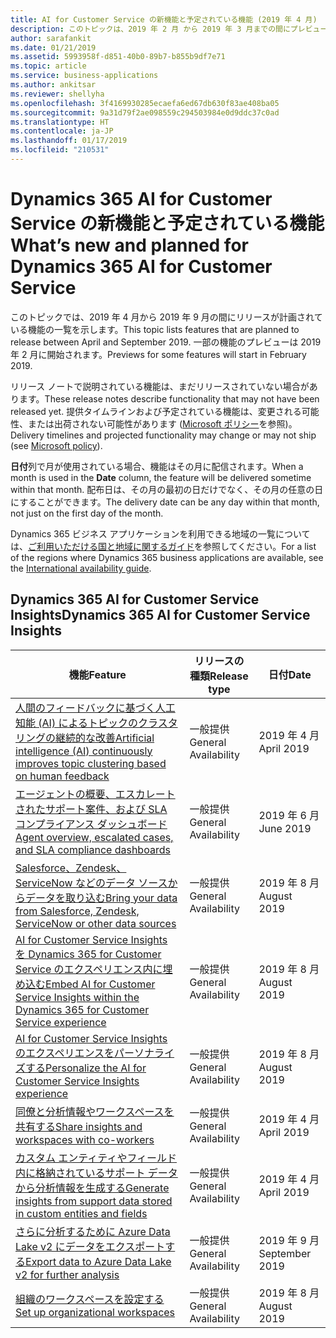 ```yaml
---
title: AI for Customer Service の新機能と予定されている機能 (2019 年 4 月)
description: このトピックは、2019 年 2 月 から 2019 年 3 月までの間にプレビューになり、2019 年 4 月から 2019 年 9 月までの間にリリース予定の機能の一覧を示します。
author: sarafankit
ms.date: 01/21/2019
ms.assetid: 5993958f-d851-40b0-89b7-b855b9df7e71
ms.topic: article
ms.service: business-applications
ms.author: ankitsar
ms.reviewer: shellyha
ms.openlocfilehash: 3f4169930285ecaefa6ed67db630f83ae408ba05
ms.sourcegitcommit: 9a31d79f2ae098559c294503984e0d9ddc37c0ad
ms.translationtype: HT
ms.contentlocale: ja-JP
ms.lasthandoff: 01/17/2019
ms.locfileid: "210531"
---
```

#  <a name="whats-new-and-planned-for-dynamics-365-ai-for-customer-service"></a><span data-ttu-id="f9659-103">Dynamics 365 AI for Customer Service の新機能と予定されている機能</span><span class="sxs-lookup"><span data-stu-id="f9659-103">What’s new and planned for Dynamics 365 AI for Customer Service</span></span>

<span data-ttu-id="f9659-104">このトピックでは、2019 年 4 月から 2019 年 9 月の間にリリースが計画されている機能の一覧を示します。</span><span class="sxs-lookup"><span data-stu-id="f9659-104">This topic lists features that are planned to release between April and September 2019.</span></span> <span data-ttu-id="f9659-105">一部の機能のプレビューは 2019 年 2 月に開始されます。</span><span class="sxs-lookup"><span data-stu-id="f9659-105">Previews for some features will start in February 2019.</span></span> 

<span data-ttu-id="f9659-106">リリース ノートで説明されている機能は、まだリリースされていない場合があります。</span><span class="sxs-lookup"><span data-stu-id="f9659-106">These release notes describe functionality that may not have been released yet.</span></span> <span data-ttu-id="f9659-107">提供タイムラインおよび予定されている機能は、変更される可能性、または出荷されない可能性があります ([Microsoft ポリシー](https://go.microsoft.com/fwlink/p/?linkid=2007332)を参照)。</span><span class="sxs-lookup"><span data-stu-id="f9659-107">Delivery timelines and projected functionality may change or may not ship (see [Microsoft policy](https://go.microsoft.com/fwlink/p/?linkid=2007332)).</span></span>

<span data-ttu-id="f9659-108">**日付**列で月が使用されている場合、機能はその月に配信されます。</span><span class="sxs-lookup"><span data-stu-id="f9659-108">When a month is used in the **Date** column, the feature will be delivered sometime within that month.</span></span> <span data-ttu-id="f9659-109">配布日は、その月の最初の日だけでなく、その月の任意の日にすることができます。</span><span class="sxs-lookup"><span data-stu-id="f9659-109">The delivery date can be any day within that month, not just on the first day of the month.</span></span>

<span data-ttu-id="f9659-110">Dynamics 365 ビジネス アプリケーションを利用できる地域の一覧については、[ご利用いただける国と地域に関するガイド](https://aka.ms/dynamics_365_international_availability_deck)を参照してください。</span><span class="sxs-lookup"><span data-stu-id="f9659-110">For a list of the regions where Dynamics 365 business applications are available, see the [International availability guide](https://aka.ms/dynamics_365_international_availability_deck).</span></span>


## <a name="dynamics-365-ai-for-customer-service-insights"></a><span data-ttu-id="f9659-111">Dynamics 365 AI for Customer Service Insights</span><span class="sxs-lookup"><span data-stu-id="f9659-111">Dynamics 365 AI for Customer Service Insights</span></span>

| <span data-ttu-id="f9659-112">機能</span><span class="sxs-lookup"><span data-stu-id="f9659-112">Feature</span></span>    | <span data-ttu-id="f9659-113">リリースの種類</span><span class="sxs-lookup"><span data-stu-id="f9659-113">Release type</span></span>         | <span data-ttu-id="f9659-114">日付</span><span class="sxs-lookup"><span data-stu-id="f9659-114">Date</span></span> |
|------------|----------------------|----------------------|
| [<span data-ttu-id="f9659-115">人間のフィードバックに基づく人工知能 (AI) によるトピックのクラスタリングの継続的な改善</span><span class="sxs-lookup"><span data-stu-id="f9659-115">Artificial intelligence (AI) continuously improves topic clustering based on human feedback</span></span>](insights/continuous-ai-improvement.md) | <span data-ttu-id="f9659-116">一般提供</span><span class="sxs-lookup"><span data-stu-id="f9659-116">General Availability</span></span> | <span data-ttu-id="f9659-117">2019 年 4 月</span><span class="sxs-lookup"><span data-stu-id="f9659-117">April 2019</span></span>             |
| [<span data-ttu-id="f9659-118">エージェントの概要、エスカレートされたサポート案件、および SLA コンプライアンス ダッシュボード</span><span class="sxs-lookup"><span data-stu-id="f9659-118">Agent overview, escalated cases, and SLA compliance dashboards</span></span>](insights/more-dashboard.md) | <span data-ttu-id="f9659-119">一般提供</span><span class="sxs-lookup"><span data-stu-id="f9659-119">General Availability</span></span> | <span data-ttu-id="f9659-120">2019 年 6 月</span><span class="sxs-lookup"><span data-stu-id="f9659-120">June 2019</span></span>  |
| [<span data-ttu-id="f9659-121">Salesforce、Zendesk、ServiceNow などのデータ ソースからデータを取り込む</span><span class="sxs-lookup"><span data-stu-id="f9659-121">Bring your data from Salesforce, Zendesk, ServiceNow or other data sources</span></span>](insights/more-data-sources-support.md) | <span data-ttu-id="f9659-122">一般提供</span><span class="sxs-lookup"><span data-stu-id="f9659-122">General Availability</span></span> | <span data-ttu-id="f9659-123">2019 年 8 月</span><span class="sxs-lookup"><span data-stu-id="f9659-123">August 2019</span></span> |
| [<span data-ttu-id="f9659-124">AI for Customer Service Insights を Dynamics 365 for Customer Service のエクスペリエンス内に埋め込む</span><span class="sxs-lookup"><span data-stu-id="f9659-124">Embed AI for Customer Service Insights within the Dynamics 365 for Customer Service experience</span></span>](insights/integrated-experience-with-dynamics-365-for-customer-service.md)   | <span data-ttu-id="f9659-125">一般提供</span><span class="sxs-lookup"><span data-stu-id="f9659-125">General Availability</span></span> | <span data-ttu-id="f9659-126">2019 年 8 月</span><span class="sxs-lookup"><span data-stu-id="f9659-126">August 2019</span></span>             |
| [<span data-ttu-id="f9659-127">AI for Customer Service Insights のエクスペリエンスをパーソナライズする</span><span class="sxs-lookup"><span data-stu-id="f9659-127">Personalize the AI for Customer Service Insights experience</span></span>](insights/personalized-experience.md)  | <span data-ttu-id="f9659-128">一般提供</span><span class="sxs-lookup"><span data-stu-id="f9659-128">General Availability</span></span> | <span data-ttu-id="f9659-129">2019 年 8 月</span><span class="sxs-lookup"><span data-stu-id="f9659-129">August 2019</span></span>  |
| [<span data-ttu-id="f9659-130">同僚と分析情報やワークスペースを共有する</span><span class="sxs-lookup"><span data-stu-id="f9659-130">Share insights and workspaces with co-workers</span></span>](insights/workspace-sharing.md)  | <span data-ttu-id="f9659-131">一般提供</span><span class="sxs-lookup"><span data-stu-id="f9659-131">General Availability</span></span> | <span data-ttu-id="f9659-132">2019 年 4 月</span><span class="sxs-lookup"><span data-stu-id="f9659-132">April 2019</span></span>             |
| [<span data-ttu-id="f9659-133">カスタム エンティティやフィールド内に格納されているサポート データから分析情報を生成する</span><span class="sxs-lookup"><span data-stu-id="f9659-133">Generate insights from support data stored in custom entities and fields</span></span>](insights/custom-entities-support.md) | <span data-ttu-id="f9659-134">一般提供</span><span class="sxs-lookup"><span data-stu-id="f9659-134">General Availability</span></span> | <span data-ttu-id="f9659-135">2019 年 4 月</span><span class="sxs-lookup"><span data-stu-id="f9659-135">April 2019</span></span>             |
| [<span data-ttu-id="f9659-136">さらに分析するために Azure Data Lake v2 にデータをエクスポートする</span><span class="sxs-lookup"><span data-stu-id="f9659-136">Export data to Azure Data Lake v2 for further analysis</span></span>](insights/export-data-to-azure-data-lake-v2.md)  | <span data-ttu-id="f9659-137">一般提供</span><span class="sxs-lookup"><span data-stu-id="f9659-137">General Availability</span></span> | <span data-ttu-id="f9659-138">2019 年 9 月</span><span class="sxs-lookup"><span data-stu-id="f9659-138">September 2019</span></span>      |
| [<span data-ttu-id="f9659-139">組織のワークスペースを設定する</span><span class="sxs-lookup"><span data-stu-id="f9659-139">Set up organizational workspaces</span></span>](insights/setup-organizational-workspace.md)  | <span data-ttu-id="f9659-140">一般提供</span><span class="sxs-lookup"><span data-stu-id="f9659-140">General Availability</span></span> | <span data-ttu-id="f9659-141">2019 年 8 月</span><span class="sxs-lookup"><span data-stu-id="f9659-141">August 2019</span></span>       |
